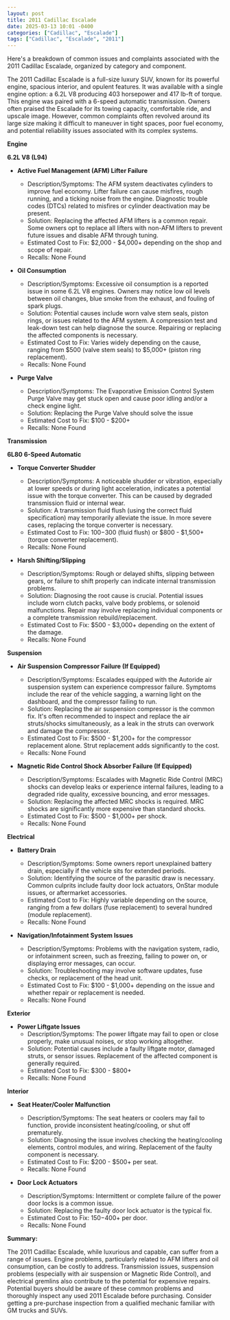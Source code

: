 ```yaml
---
layout: post
title: 2011 Cadillac Escalade
date: 2025-03-13 10:01 -0400
categories: ["Cadillac", "Escalade"]
tags: ["Cadillac", "Escalade", "2011"]
---
```

Here's a breakdown of common issues and complaints associated with the 2011 Cadillac Escalade, organized by category and component.

The 2011 Cadillac Escalade is a full-size luxury SUV, known for its powerful engine, spacious interior, and opulent features. It was available with a single engine option: a 6.2L V8 producing 403 horsepower and 417 lb-ft of torque. This engine was paired with a 6-speed automatic transmission. Owners often praised the Escalade for its towing capacity, comfortable ride, and upscale image. However, common complaints often revolved around its large size making it difficult to maneuver in tight spaces, poor fuel economy, and potential reliability issues associated with its complex systems.

**Engine**

**6.2L V8 (L94)**

*   **Active Fuel Management (AFM) Lifter Failure**
    *   Description/Symptoms: The AFM system deactivates cylinders to improve fuel economy. Lifter failure can cause misfires, rough running, and a ticking noise from the engine. Diagnostic trouble codes (DTCs) related to misfires or cylinder deactivation may be present.
    *   Solution: Replacing the affected AFM lifters is a common repair. Some owners opt to replace all lifters with non-AFM lifters to prevent future issues and disable AFM through tuning.
    *   Estimated Cost to Fix: $2,000 - $4,000+ depending on the shop and scope of repair.
    *   Recalls: None Found

*   **Oil Consumption**
    *   Description/Symptoms: Excessive oil consumption is a reported issue in some 6.2L V8 engines. Owners may notice low oil levels between oil changes, blue smoke from the exhaust, and fouling of spark plugs.
    *   Solution: Potential causes include worn valve stem seals, piston rings, or issues related to the AFM system. A compression test and leak-down test can help diagnose the source. Repairing or replacing the affected components is necessary.
    *   Estimated Cost to Fix: Varies widely depending on the cause, ranging from $500 (valve stem seals) to $5,000+ (piston ring replacement).
    *   Recalls: None Found

*   **Purge Valve**
    *   Description/Symptoms: The Evaporative Emission Control System Purge Valve may get stuck open and cause poor idling and/or a check engine light.
    *   Solution: Replacing the Purge Valve should solve the issue
    *   Estimated Cost to Fix: $100 - $200+
    *   Recalls: None Found

**Transmission**

**6L80 6-Speed Automatic**

*   **Torque Converter Shudder**
    *   Description/Symptoms: A noticeable shudder or vibration, especially at lower speeds or during light acceleration, indicates a potential issue with the torque converter. This can be caused by degraded transmission fluid or internal wear.
    *   Solution: A transmission fluid flush (using the correct fluid specification) may temporarily alleviate the issue. In more severe cases, replacing the torque converter is necessary.
    *   Estimated Cost to Fix: $100-$300 (fluid flush) or $800 - $1,500+ (torque converter replacement).
    *   Recalls: None Found

*   **Harsh Shifting/Slipping**
    *   Description/Symptoms: Rough or delayed shifts, slipping between gears, or failure to shift properly can indicate internal transmission problems.
    *   Solution: Diagnosing the root cause is crucial. Potential issues include worn clutch packs, valve body problems, or solenoid malfunctions. Repair may involve replacing individual components or a complete transmission rebuild/replacement.
    *   Estimated Cost to Fix: $500 - $3,000+ depending on the extent of the damage.
    *   Recalls: None Found

**Suspension**

*   **Air Suspension Compressor Failure (If Equipped)**
    *   Description/Symptoms: Escalades equipped with the Autoride air suspension system can experience compressor failure. Symptoms include the rear of the vehicle sagging, a warning light on the dashboard, and the compressor failing to run.
    *   Solution: Replacing the air suspension compressor is the common fix. It's often recommended to inspect and replace the air struts/shocks simultaneously, as a leak in the struts can overwork and damage the compressor.
    *   Estimated Cost to Fix: $500 - $1,200+ for the compressor replacement alone.  Strut replacement adds significantly to the cost.
    *   Recalls: None Found

*   **Magnetic Ride Control Shock Absorber Failure (If Equipped)**
    *   Description/Symptoms: Escalades with Magnetic Ride Control (MRC) shocks can develop leaks or experience internal failures, leading to a degraded ride quality, excessive bouncing, and error messages.
    *   Solution: Replacing the affected MRC shocks is required. MRC shocks are significantly more expensive than standard shocks.
    *   Estimated Cost to Fix: $500 - $1,000+ per shock.
    *   Recalls: None Found

**Electrical**

*   **Battery Drain**
    *   Description/Symptoms: Some owners report unexplained battery drain, especially if the vehicle sits for extended periods.
    *   Solution: Identifying the source of the parasitic draw is necessary. Common culprits include faulty door lock actuators, OnStar module issues, or aftermarket accessories.
    *   Estimated Cost to Fix: Highly variable depending on the source, ranging from a few dollars (fuse replacement) to several hundred (module replacement).
    *   Recalls: None Found

*   **Navigation/Infotainment System Issues**
    *   Description/Symptoms: Problems with the navigation system, radio, or infotainment screen, such as freezing, failing to power on, or displaying error messages, can occur.
    *   Solution: Troubleshooting may involve software updates, fuse checks, or replacement of the head unit.
    *   Estimated Cost to Fix: $100 - $1,000+ depending on the issue and whether repair or replacement is needed.
    *   Recalls: None Found

**Exterior**

*   **Power Liftgate Issues**
    *   Description/Symptoms: The power liftgate may fail to open or close properly, make unusual noises, or stop working altogether.
    *   Solution: Potential causes include a faulty liftgate motor, damaged struts, or sensor issues. Replacement of the affected component is generally required.
    *   Estimated Cost to Fix: $300 - $800+
    *   Recalls: None Found

**Interior**

*   **Seat Heater/Cooler Malfunction**
    *   Description/Symptoms: The seat heaters or coolers may fail to function, provide inconsistent heating/cooling, or shut off prematurely.
    *   Solution: Diagnosing the issue involves checking the heating/cooling elements, control modules, and wiring. Replacement of the faulty component is necessary.
    *   Estimated Cost to Fix: $200 - $500+ per seat.
    *   Recalls: None Found

*   **Door Lock Actuators**
    *   Description/Symptoms: Intermittent or complete failure of the power door locks is a common issue.
    *   Solution: Replacing the faulty door lock actuator is the typical fix.
    *   Estimated Cost to Fix: $150-$400+ per door.
    *   Recalls: None Found

**Summary:**

The 2011 Cadillac Escalade, while luxurious and capable, can suffer from a range of issues. Engine problems, particularly related to AFM lifters and oil consumption, can be costly to address. Transmission issues, suspension problems (especially with air suspension or Magnetic Ride Control), and electrical gremlins also contribute to the potential for expensive repairs. Potential buyers should be aware of these common problems and thoroughly inspect any used 2011 Escalade before purchasing. Consider getting a pre-purchase inspection from a qualified mechanic familiar with GM trucks and SUVs.

